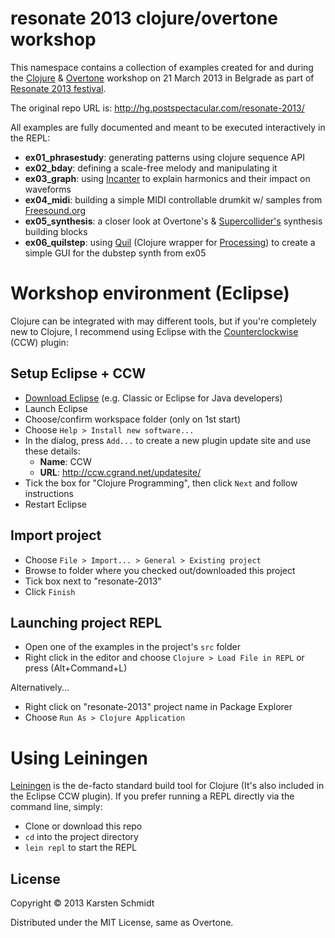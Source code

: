 # resonate 2013 clojure/overtone workshop

This namespace contains a collection of examples created for and during the [Clojure](http://clojure.org) &
[Overtone](https://github.com/overtone/overtone) workshop on 21 March
2013 in Belgrade as part of [Resonate 2013 festival](http://resonate.io/2013/).

The original repo URL is: http://hg.postspectacular.com/resonate-2013/

All examples are fully documented and meant to be executed
interactively in the REPL:

- **ex01_phrasestudy**: generating patterns using clojure sequence API
- **ex02_bday**: defining a scale-free melody and manipulating it
- **ex03_graph**: using [Incanter](http://incanter.org/) to explain harmonics and their impact
on waveforms
- **ex04_midi**: building a simple MIDI controllable drumkit w/ samples
  from [Freesound.org](http://freesound.org)
- **ex05_synthesis**: a closer look at Overtone's & [Supercollider's](http://supercollider.sourceforge.net/)
synthesis building blocks
- **ex06_quilstep**: using [Quil](https://github.com/quil/quil)
    (Clojure wrapper for [Processing](http://processing.org)) to create a simple GUI for the dubstep synth from ex05

# Workshop environment (Eclipse)

Clojure can be integrated with may different tools, but if you're
completely new to Clojure, I recommend using Eclipse with the [Counterclockwise](https://code.google.com/p/counterclockwise/) (CCW) plugin:

## Setup Eclipse + CCW

- [Download Eclipse](http://eclipse.org/downloads/) (e.g. Classic or Eclipse for Java developers)
- Launch Eclipse
- Choose/confirm workspace folder (only on 1st start)
- Choose `Help > Install new software...`
- In the dialog, press `Add...` to create a new plugin update site and
use these details:
    - **Name**: CCW
    - **URL**: http://ccw.cgrand.net/updatesite/
- Tick the box for "Clojure Programming", then click `Next` and follow
  instructions
- Restart Eclipse

## Import project

- Choose `File > Import... > General > Existing project`
- Browse to folder where you checked out/downloaded this project
- Tick box next to "resonate-2013"
- Click `Finish`

## Launching project REPL

- Open one of the examples in the project's `src` folder
- Right click in the editor and choose `Clojure > Load File in REPL` or press (Alt+Command+L)

Alternatively...

- Right click on "resonate-2013" project name in Package Explorer
- Choose `Run As > Clojure Application`

# Using Leiningen

[Leiningen](http://leiningen.org) is the de-facto standard build tool
for Clojure (It's also included in the Eclipse CCW plugin).
If you prefer running a REPL directly via the command line, simply:

- Clone or download this repo
- `cd` into the project directory
- `lein repl` to start the REPL

## License

Copyright © 2013 Karsten Schmidt

Distributed under the MIT License, same as Overtone.
